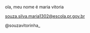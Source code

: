 ola, meu nome é maria vitoria

souza.silva.maria1302@escola.pr.gov.br

@souzavitorinha_

<!---
Notvitorinha/Notvitorinha is a ✨ special ✨ repository because its `README.md` (this file) appears on your GitHub profile.
You can click the Preview link to take a look at your changes.
--->
